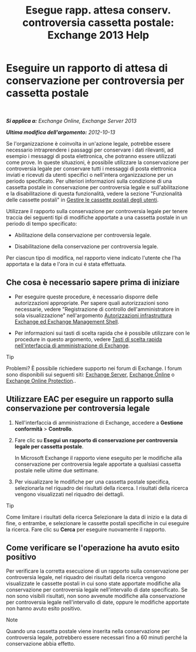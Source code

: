 ﻿---
title: 'Esegue rapp. attesa conserv. controversia cassetta postale: Exchange 2013 Help'
TOCTitle: Eseguire un rapporto di attesa di conservazione per controversia per cassetta postale
ms:assetid: 98c46226-2f48-42c6-a741-34bb5944f519
ms:mtpsurl: https://technet.microsoft.com/it-it/library/JJ150542(v=EXCHG.150)
ms:contentKeyID: 50479763
ms.date: 05/22/2018
mtps_version: v=EXCHG.150
ms.translationtype: MT
---

# Eseguire un rapporto di attesa di conservazione per controversia per cassetta postale

 

_**Si applica a:** Exchange Online, Exchange Server 2013_

_**Ultima modifica dell'argomento:** 2012-10-13_

Se l'organizzazione è coinvolta in un'azione legale, potrebbe essere necessario intraprendere i passaggi per conservare i dati rilevanti, ad esempio i messaggi di posta elettronica, che potranno essere utilizzati come prove. In queste situazioni, è possibile utilizzare la conservazione per controversia legale per conservare tutti i messaggi di posta elettronica inviati e ricevuti da utenti specifici o nell'intera organizzazione per un periodo specificato. Per ulteriori informazioni sulla condizione di una cassetta postale in conservazione per controversia legale e sull'abilitazione e la disabilitazione di questa funzionalità, vedere la sezione "Funzionalità delle cassette postali" in [Gestire le cassette postali degli utenti](manage-user-mailboxes-exchange-2013-help.md).

Utilizzare il rapporto sulla conservazione per controversia legale per tenere traccia dei seguenti tipi di modifiche apportate a una cassetta postale in un periodo di tempo specificato:

  - Abilitazione della conservazione per controversia legale.

  - Disabilitazione della conservazione per controversia legale.

Per ciascun tipo di modifica, nel rapporto viene indicato l'utente che l'ha apportata e la data e l'ora in cui è stata effettuata.

## Che cosa è necessario sapere prima di iniziare

  - Per eseguire queste procedure, è necessario disporre delle autorizzazioni appropriate. Per sapere quali autorizzazioni sono necessarie, vedere "Registrazione di controllo dell'amministratore in sola visualizzazione" nell'argomento [Autorizzazioni infrastruttura Exchange ed Exchange Management Shell](exchange-and-shell-infrastructure-permissions-exchange-2013-help.md).

  - Per informazioni sui tasti di scelta rapida che è possibile utilizzare con le procedure in questo argomento, vedere [Tasti di scelta rapida nell'interfaccia di amministrazione di Exchange](keyboard-shortcuts-in-the-exchange-admin-center-exchange-online-protection-help.md).


> [!TIP]
> Problemi? È possibile richiedere supporto nei forum di Exchange. I forum sono disponibili sui seguenti siti: <A href="https://go.microsoft.com/fwlink/p/?linkid=60612">Exchange Server</A>, <A href="https://go.microsoft.com/fwlink/p/?linkid=267542">Exchange Online</A> o <A href="https://go.microsoft.com/fwlink/p/?linkid=285351">Exchange Online Protection</A>..



## Utilizzare EAC per eseguire un rapporto sulla conservazione per controversia legale

1.  Nell'interfaccia di amministrazione di Exchange, accedere a **Gestione conformità** \> **Controllo**.

2.  Fare clic su **Esegui un rapporto di conservazione per controversia legale per cassetta postale**.
    
    In Microsoft Exchange il rapporto viene eseguito per le modifiche alla conservazione per controversia legale apportate a qualsiasi cassetta postale nelle ultime due settimane.

3.  Per visualizzare le modifiche per una cassetta postale specifica, selezionarla nel riquadro dei risultati della ricerca. I risultati della ricerca vengono visualizzati nel riquadro dei dettagli.


> [!TIP]
> Come limitare i risultati della ricerca Selezionare la data di inizio e la data di fine, o entrambe, e selezionare le cassette postali specifiche in cui eseguire la ricerca. Fare clic su <STRONG>Cerca</STRONG> per eseguire nuovamente il rapporto.



## Come verificare se l'operazione ha avuto esito positivo

Per verificare la corretta esecuzione di un rapporto sulla conservazione per controversia legale, nel riquadro dei risultati della ricerca vengono visualizzate le cassette postali in cui sono state apportate modifiche alla conservazione per controversia legale nell'intervallo di date specificato. Se non sono visibili risultati, non sono avvenute modifiche alla conservazione per controversia legale nell'intervallo di date, oppure le modifiche apportate non hanno avuto esito positivo.


> [!NOTE]
> Quando una cassetta postale viene inserita nella conservazione per controversia legale, potrebbero essere necessari fino a 60&nbsp;minuti perché la conservazione abbia effetto.


